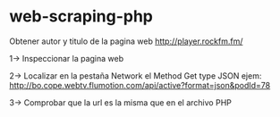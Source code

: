 # web-scraping-php

Obtener autor y titulo de la pagina web http://player.rockfm.fm/

1-> Inspeccionar la pagina web

2-> Localizar en la pestaña Network el Method Get type JSON ejem: 
    http://bo.cope.webtv.flumotion.com/api/active?format=json&podId=78

3-> Comprobar que la url es la misma que en el archivo PHP
